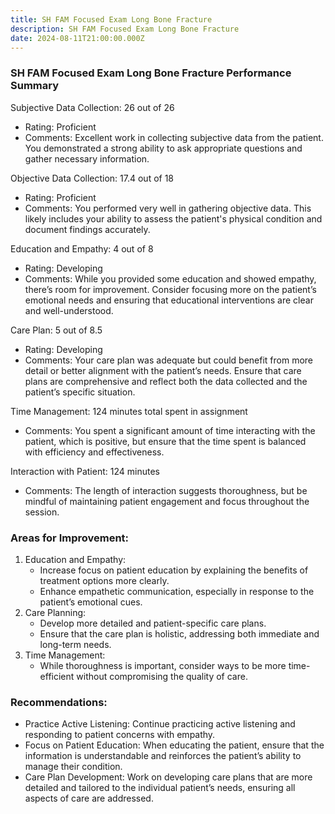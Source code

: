 ```yaml
---
title: SH FAM Focused Exam Long Bone Fracture
description: SH FAM Focused Exam Long Bone Fracture
date: 2024-08-11T21:00:00.000Z
---
```


### SH FAM Focused Exam Long Bone Fracture Performance Summary

Subjective Data Collection: 26 out of 26

* Rating: Proficient
* Comments: Excellent work in collecting subjective data from the patient. You demonstrated a strong ability to ask appropriate questions and gather necessary information.

Objective Data Collection: 17.4 out of 18

* Rating: Proficient
* Comments: You performed very well in gathering objective data. This likely includes your ability to assess the patient's physical condition and document findings accurately.

Education and Empathy: 4 out of 8

* Rating: Developing
* Comments: While you provided some education and showed empathy, there’s room for improvement. Consider focusing more on the patient’s emotional needs and ensuring that educational interventions are clear and well-understood.

Care Plan: 5 out of 8.5

* Rating: Developing
* Comments: Your care plan was adequate but could benefit from more detail or better alignment with the patient’s needs. Ensure that care plans are comprehensive and reflect both the data collected and the patient’s specific situation.

Time Management: 124 minutes total spent in assignment

* Comments: You spent a significant amount of time interacting with the patient, which is positive, but ensure that the time spent is balanced with efficiency and effectiveness.

Interaction with Patient: 124 minutes

* Comments: The length of interaction suggests thoroughness, but be mindful of maintaining patient engagement and focus throughout the session.

### Areas for Improvement:

1. Education and Empathy:
   * Increase focus on patient education by explaining the benefits of treatment options more clearly.
   * Enhance empathetic communication, especially in response to the patient’s emotional cues.
2. Care Planning:
   * Develop more detailed and patient-specific care plans.
   * Ensure that the care plan is holistic, addressing both immediate and long-term needs.
3. Time Management:
   * While thoroughness is important, consider ways to be more time-efficient without compromising the quality of care.

### Recommendations:

* Practice Active Listening: Continue practicing active listening and responding to patient concerns with empathy.
* Focus on Patient Education: When educating the patient, ensure that the information is understandable and reinforces the patient’s ability to manage their condition.
* Care Plan Development: Work on developing care plans that are more detailed and tailored to the individual patient’s needs, ensuring all aspects of care are addressed.
